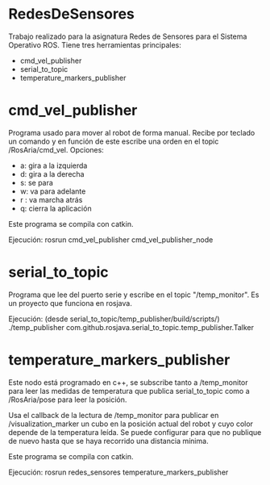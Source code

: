 # RedesDeSensores
Trabajo realizado para la asignatura Redes de Sensores para el Sistema Operativo ROS. Tiene tres herramientas principales: 
 - cmd_vel_publisher
 - serial_to_topic
 - temperature_markers_publisher

# cmd_vel_publisher
Programa usado para mover al robot de forma manual. Recibe por teclado un comando y en función de este escribe una orden en el topic /RosAria/cmd_vel. Opciones:
 - a: gira a la izquierda
 - d: gira a la derecha
 - s: se para
 - w: va para adelante
 - r : va marcha atrás
 - q: cierra la aplicación

Este programa se compila con catkin.

Ejecución:  rosrun cmd_vel_publisher cmd_vel_publisher_node

# serial_to_topic
Programa que lee del puerto serie y escribe en el topic "/temp_monitor". Es un proyecto que funciona en rosjava.

Ejecución: (desde serial_to_topic/temp_publisher/build/scripts/) ./temp_publisher com.github.rosjava.serial_to_topic.temp_publisher.Talker

# temperature_markers_publisher
Este nodo está programado en c++, se subscribe tanto a /temp_monitor para leer las medidas de temperatura que publica serial_to_topic como a /RosAria/pose para leer la posición. 

Usa el callback de la lectura de /temp_monitor para publicar en /visualization_marker un cubo en la posición actual del robot y cuyo color depende de la temperatura leída. Se puede configurar para que no publique de nuevo hasta que se haya recorrido una distancia mínima.

Este programa se compila con catkin.

Ejecución: rosrun redes_sensores temperature_markers_publisher
